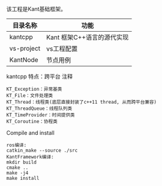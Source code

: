 该工程是Kant基础框架。

目录名称 |功能
----------------------|----------------
kantcpp               |Kant 框架C++语言的源代实现
vs-project            |vs工程配置
KantNode              |节点用例

kantcpp
特点：跨平台
注释
```
KT_Exception：异常基类
KT_File：文件处理类
KT_Thread：线程类(底层直接封装了c++11 thread, 从而跨平台兼容)
KT_ThreadQueue：线程队列类
KT_TimeProvider：时间提供类
KT_Coroutine：协程类
```

Compile and install
```
ros编译: 
catkin_make --source ./src
KantFramework编译: 
mkdir build
cmake ..
make -j4
make install
```